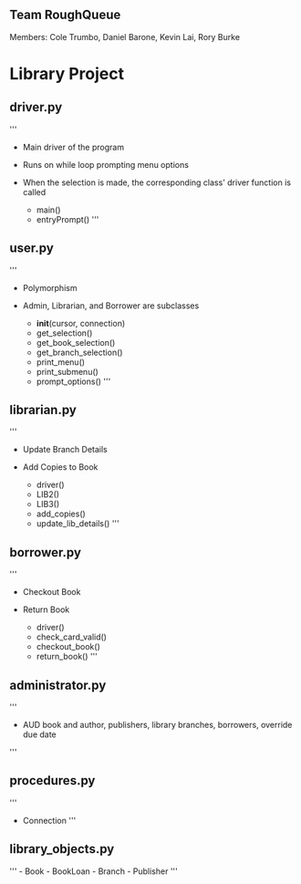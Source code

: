 ## Team RoughQueue
Members: Cole Trumbo, Daniel Barone, Kevin Lai, Rory Burke

# Library Project

## driver.py
'''
* Main driver of the program
* Runs on while loop prompting menu options
* When the selection is made, the corresponding class' driver function is called

    - main()
    - entryPrompt()
'''

## user.py
'''
* Polymorphism
* Admin, Librarian, and Borrower are subclasses

    - __init__(cursor, connection)
    - get_selection()
    - get_book_selection()
    - get_branch_selection()
    - print_menu()
    - print_submenu()
    - prompt_options()
'''

## librarian.py
'''
* Update Branch Details
* Add Copies to Book

    - driver()
    - LIB2()
    - LIB3()
    - add_copies()
    - update_lib_details()
'''

## borrower.py
'''
* Checkout Book
* Return Book 

    - driver()
    - check_card_valid()
    - checkout_book()
    - return_book()
'''

## administrator.py
'''
* AUD book and author, publishers, library branches, borrowers, override due date

'''

## procedures.py
'''
* Connection
'''

## library_objects.py
'''
    - Book
    - BookLoan
    - Branch
    - Publisher
'''
